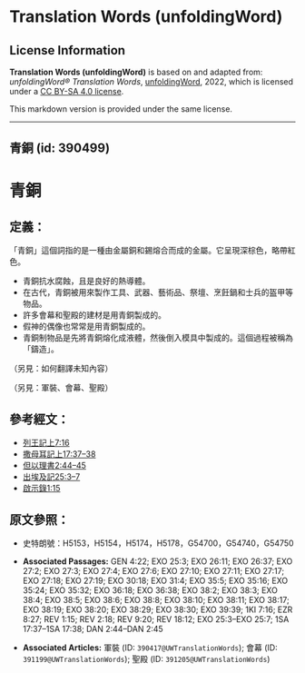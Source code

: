 # Translation Words (unfoldingWord)

## License Information

**Translation Words (unfoldingWord)** is based on and adapted from: _unfoldingWord® Translation Words_, [unfoldingWord](https://unfoldingword.org/utw), 2022, which is licensed under a [CC BY-SA 4.0 license](https://creativecommons.org/licenses/by-sa/4.0/legalcode.en).

This markdown version is provided under the same license.



--------------------------------

## 青銅 (id: 390499)

青銅
==

定義：
---

「青銅」這個詞指的是一種由金屬銅和錫熔合而成的金屬。它呈現深棕色，略帶紅色。

* 青銅抗水腐蝕，且是良好的熱導體。
* 在古代，青銅被用來製作工具、武器、藝術品、祭壇、烹飪鍋和士兵的盔甲等物品。
* 許多會幕和聖殿的建材是用青銅製成的。
* 假神的偶像也常常是用青銅製成的。
* 青銅制物品是先將青銅熔化成液體，然後倒入模具中製成的。這個過程被稱為「鑄造」。

（另見：如何翻譯未知內容）

（另見：軍裝、會幕、聖殿）

參考經文：
-----

* [列王記上7:16](https://ref.ly/1Kgs7:16)
* [撒母耳記上17:37–38](https://ref.ly/1Sam17:37-1Sam17:38)
* [但以理書2:44–45](https://ref.ly/Dan2:44-Dan2:45)
* [出埃及記25:3–7](https://ref.ly/Exod25:3-Exod25:7)
* [啟示錄1:15](https://ref.ly/Rev1:15)

原文參照：
-----

* 史特朗號：H5153，H5154，H5174，H5178，G54700，G54740，G54750

* **Associated Passages:** GEN 4:22; EXO 25:3; EXO 26:11; EXO 26:37; EXO 27:2; EXO 27:3; EXO 27:4; EXO 27:6; EXO 27:10; EXO 27:11; EXO 27:17; EXO 27:18; EXO 27:19; EXO 30:18; EXO 31:4; EXO 35:5; EXO 35:16; EXO 35:24; EXO 35:32; EXO 36:18; EXO 36:38; EXO 38:2; EXO 38:3; EXO 38:4; EXO 38:5; EXO 38:6; EXO 38:8; EXO 38:10; EXO 38:11; EXO 38:17; EXO 38:19; EXO 38:20; EXO 38:29; EXO 38:30; EXO 39:39; 1KI 7:16; EZR 8:27; REV 1:15; REV 2:18; REV 9:20; REV 18:12; EXO 25:3–EXO 25:7; 1SA 17:37–1SA 17:38; DAN 2:44–DAN 2:45
* **Associated Articles:** 軍裝 (ID: `390417@UWTranslationWords`); 會幕 (ID: `391199@UWTranslationWords`); 聖殿 (ID: `391205@UWTranslationWords`)

